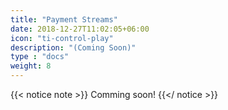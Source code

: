 ```yaml
---
title: "Payment Streams"
date: 2018-12-27T11:02:05+06:00
icon: "ti-control-play"
description: "(Coming Soon)"
type : "docs"
weight: 8
---
```


{{< notice note >}}
Comming soon!
{{</ notice >}}
